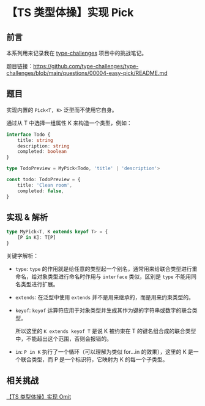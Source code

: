 # 【TS 类型体操】实现 Pick

## 前言

本系列用来记录我在 [type-challenges](https://github.com/type-challenges/type-challenges) 项目中的挑战笔记。

题目链接：https://github.com/type-challenges/type-challenges/blob/main/questions/00004-easy-pick/README.md

## 题目

实现内置的 `Pick<T, K>` 泛型而不使用它自身。

通过从 T 中选择一组属性 K 来构造一个类型，例如：

```ts
interface Todo {
    title: string
    description: string
    completed: boolean
}

type TodoPreview = MyPick<Todo, 'title' | 'description'>

const todo: TodoPreview = {
    title: 'Clean room',
    completed: false,
}
```

## 实现 & 解析

```ts
type MyPick<T, K extends keyof T> = {
    [P in K]: T[P]
}
```

关键字解析：

- `type`: `type` 的作用就是给任意的类型起一个别名，通常用来给联合类型进行重命名，给对象类型进行命名时作用与 `interface` 类似，区别是 `type` 不能用同名类型进行扩展。

- `extends`: 在泛型中使用 `extends` 并不是用来继承的，而是用来约束类型的。

- `keyof`: `keyof` 运算符应用于对象类型并生成其作为键的字符串或数字的联合类型。

  所以这里的 `K extends keyof T` 是说 K 被约束在 T 的键名组合成的联合类型中，不能超出这个范围，否则会报错的。

- `in`: `P in K` 执行了一个循环（可以理解为类似 for...in 的效果），这里的 K 是一个联合类型，而 P 是一个标识符，它映射为 K 的每一个子类型。

## 相关挑战

[【TS 类型体操】实现 Omit](./%E3%80%90TS%20%E7%B1%BB%E5%9E%8B%E4%BD%93%E6%93%8D%E3%80%91%E5%AE%9E%E7%8E%B0%20Omit.md)
